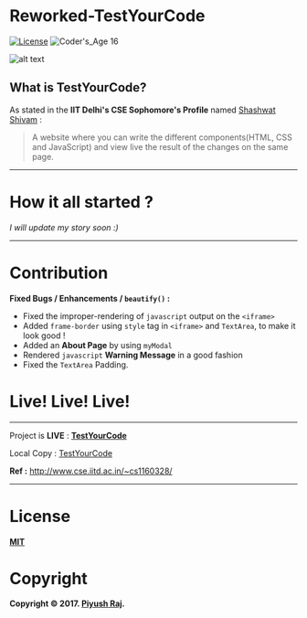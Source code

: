 # Reworked-TestYourCode 
[![License](https://poser.pugx.org/laravel/framework/license.svg)](https://github.com/0x48piraj/TestYourCode/blob/master/LICENSE)
![Coder's_Age 16](https://img.shields.io/badge/Coder's_Age-16-brightgreen.svg)

![alt text](https://www.webdevelopersnotes.com/wp-content/uploads/advantages-and-disadvantages-of-wysiwyg-html-editors.png)
## What is TestYourCode?

As stated in the **IIT Delhi's CSE Sophomore's Profile** named [Shashwat Shivam](http://www.cse.iitd.ac.in/~cs1160328/) :
> A website where you can write the different components(HTML, CSS and JavaScript) and view live the result of the changes on the same page.
---

# How it all started ?
*I will update my story soon :)*

---


# Contribution

**Fixed Bugs / Enhancements / `beautify()` :**

* Fixed the improper-rendering of `javascript` output on the `<iframe>`
* Added `frame-border` using `style` tag in `<iframe>` and `TextArea`, to make it look good !
* Added an **About Page** by using `myModal`
* Rendered `javascript` **Warning Message** in a good fashion
* Fixed the `TextArea` Padding.


# Live! Live! Live!

---

Project is **LIVE** : **[TestYourCode](http://shashwat.site11.com/TestYourCodeLive/TestYourCode.html)**

Local Copy : [TestYourCode](https://0x48piraj.github.io/TestYourCode/)

**Ref :** http://www.cse.iitd.ac.in/~cs1160328/

---

# License
**[MIT](https://opensource.org/licenses/MIT)**

# Copyright
**Copyright © 2017. [Piyush Raj](https://github.com/0x48piraj).**
